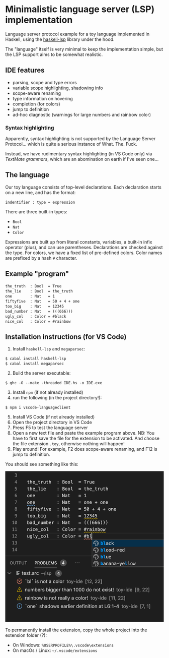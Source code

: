 
Minimalistic language server (LSP) implementation
=================================================

Language server protocol example for a toy language implemented in Haskell,
using the [haskell-lsp](https://hackage.haskell.org/package/haskell-lsp) 
library under the hood.

The "language" itself is very minimal to keep the implementation simple, 
but the LSP support aims to be somewhat realistic.

IDE features
------------

* parsing, scope and type errors 
* variable scope highlighting, shadowing info
* scope-aware renaming
* type information on hovering
* completion (for colors)
* jump to definition
* ad-hoc diagnostic (warnings for large numbers and rainbow color)

### Syntax highlighting

Apparently, syntax highlighting is not supported by the Language Server Protocol... 
which is quite a serious instance of What. The. Fuck. 

Instead, we have rudimentary syntax highlighting (in VS Code only) via *TextMate grammars*, 
which are an abomination on earth if I've seen one...

The language
------------

Our toy language consists of top-level declarations. 
Each declaration starts on a new line, and has the format:

```
indentifier : type = expression
```

There are three built-in types:

* `Bool`
* `Nat`
* `Color`

Expressions are built up from literal constants, variables, a built-in infix operator 
(plus), and can use parentheses. Declarations are checked against the type.
For colors, we have a fixed list of pre-defined colors. Color names are
prefixed by a hash `#` character.

Example "program"
-----------------

```
the_truth  : Bool  = True
the_lie    : Bool  = the_truth
one        : Nat   = 1
fiftyfive  : Nat   = 50 + 4 + one
too_big    : Nat   = 12345
bad_number : Nat   = (((666)))
ugly_col   : Color = #black
nice_col   : Color = #rainbow
```

Installation instructions (for VS Code)
--------------------------------------

1. Install `haskell-lsp` and `megaparsec`:
```
$ cabal install haskell-lsp
$ cabal install megaparsec
```
2. Build the server executable:
```
$ ghc -O --make -threaded IDE.hs -o IDE.exe
```
3. Install `npm` (if not already installed)
4. run the following (in the project directory!):
```
$ npm i vscode-languageclient 
```
5. Install VS Code (if not already installed)
6. Open the project directory in VS Code
7. Press F5 to test the language server
8. Open a new text file and paste the example program above. 
   NB: You have to first save the file for the extension to be activated. 
   And choose the file extension `.toy`, otherwise nothing will happen!
9. Play around! For example, F2 does scope-aware renaming, and F12 is jump to definition.

You should see something like this:

![screenshot](screenshot.png)

To permanently install the extension, copy the whole project into 
the extension folder (?):

* On Windows: `%USERPROFILE%\.vscode\extensions`
* On macOs / Linux: `~/.vscode/extensions`


